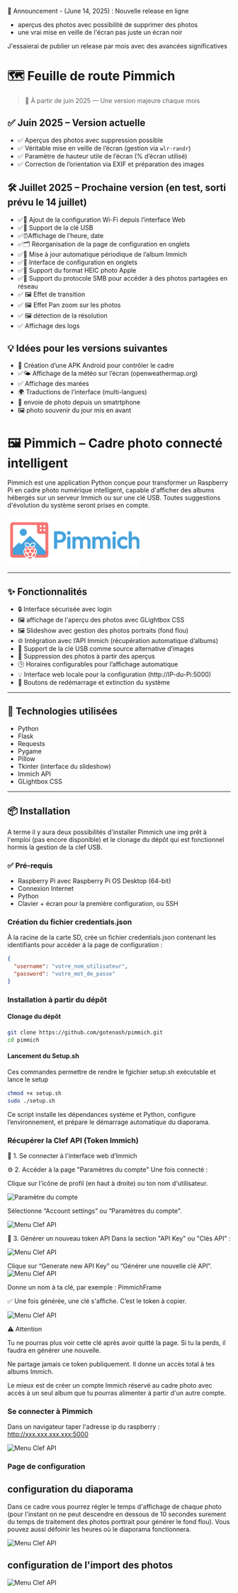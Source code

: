 📣 Announcement - (June 14, 2025) : Nouvelle release en ligne

-  aperçus des photos avec possibilité de supprimer des photos
-  une vrai mise en veille de l'écran pas juste un écran noir

 J'essaierai de publier un release par mois avec des avancées significatives



# 🗺️ Feuille de route Pimmich

> 📆 À partir de juin 2025 — Une version majeure chaque mois

## ✅ Juin 2025 – Version actuelle

- ✅ Aperçus des photos avec suppression possible  
- ✅ Véritable mise en veille de l’écran (gestion via `wlr-randr`)  
- ✅ Paramètre de hauteur utile de l’écran (% d’écran utilisé)  
- ✅ Correction de l’orientation via EXIF et préparation des images  

## 🛠️ Juillet 2025 – Prochaine version (en test, sorti prévu le 14 juillet)

- ✅🧭 Ajout de la configuration Wi-Fi depuis l’interface Web
- ✅📂 Support de la clé USB 
- ✅⏰Affichage de l’heure, date
- ✅🗂️ Réorganisation de la page de configuration en onglets  
- ✅🔁 Mise à jour automatique périodique de l’album Immich
- ✅📱 Interface de configuration en onglets
- ✅📱 Support du format HEIC photo Apple
- ✅📁 Support du protocole SMB pour accéder à des photos partagées en réseau
- ✅ 🖼️ Effet de transition
- ✅ 🖼️ Effet Pan zoom sur les photos
- ✅ 🖼️ détection de la résolution
- ✅ Affichage des logs

## 💡 Idées pour les versions suivantes

- 📱 Création d’une APK Android pour contrôler le cadre  
- ✅🌤️ Affichage de la météo sur l’écran  (openweathermap.org)
- ✅ Affichage des marées
- 🌍 Traductions de l’interface (multi-langues)  
- 📱 envoie de photo depuis un smatrtphone
- 🖼️ photo souvenir du jour mis en avant


# 🖼️ Pimmich – Cadre photo connecté intelligent

Pimmich est une application Python conçue pour transformer un Raspberry Pi en cadre photo numérique intelligent, capable d'afficher des albums hébergés sur un serveur Immich ou sur une clé USB. Toutes suggestions  d'évolution du système seront prises en compte.

<img src="static/pimmich_logo.png" alt="Pimmich Logo" width="300">

---

## ✨ Fonctionnalités

- 🔒 Interface sécurisée avec login
- 🖼️ affichage de l'aperçu des photos avec GLightbox CSS
- 🖼️ Slideshow avec gestion des photos portraits (fond flou)
- 🌐 Intégration avec l’API Immich (récupération automatique d’albums)
- 📂 Support de la clé USB comme source alternative d’images
- 📂 Suppression des photos à partir des aperçus
- 🕒 Horaires configurables pour l’affichage automatique
- 💡 Interface web locale pour la configuration (http://IP-du-Pi:5000)
- 🔌 Boutons de redémarrage et extinction du système

---

## 🧰 Technologies utilisées

- Python 
- Flask
- Requests
- Pygame
- Pillow
- Tkinter (interface du slideshow)
- Immich API
- GLightbox CSS

---

## 📦 Installation

A terme il y aura deux possibilités d'installer Pimmich une img prêt à l'emploi (pas encore disponible) et le clonage du dépôt qui est fonctionnel hormis la gestion de la clef USB.

### ✅ Pré-requis

- Raspberry Pi avec Raspberry Pi OS Desktop (64-bit)
- Connexion Internet
- Python 
- Clavier + écran pour la première configuration, ou SSH

### Création du fichier credentials.json

À la racine de la carte SD, crée un fichier credentials.json contenant les identifiants pour accéder à la page de configuration :

```json
{
  "username": "votre_nom_utilisateur",
  "password": "votre_mot_de_passe"
}
```


### Installation à partir du dépôt


#### Clonage du dépôt

```bash
git clone https://github.com/gotenash/pimmich.git
cd pimmich
````

#### Lancement du Setup.sh

Ces commandes permettre de rendre le fgichier setup.sh exécutable et lance le setup
```bash
chmod +x setup.sh
sudo ./setup.sh
```
Ce script installe les dépendances système et Python, configure l’environnement, et prépare le démarrage automatique du diaporama.

### Récupérer la Clef API (Token Immich)

🧭 1. Se connecter à l'interface web d’Immich

⚙️ 2. Accéder à la page "Paramètres du compte"
Une fois connecté :

Clique sur l’icône de profil (en haut à droite) ou ton nom d'utilisateur.

![Paramètre du compte](https://drive.google.com/uc?id=1_c12UZ7g8IwsL99xP55eB4qqacGAY8Kc)


Sélectionne “Account settings” ou “Paramètres du compte”.

![Menu Clef API](https://drive.google.com/uc?id=1rofAi6HNhvJbBh2D_AUsedj3HwSrQHjP)


🧪 3. Générer un nouveau token API
Dans la section "API Key" ou "Clés API" :

![Menu Clef API](https://drive.google.com/uc?id=1HrBVgvR4UXdkhLj-4KDohufr5nt57t2G)

Clique sur “Generate new API Key” ou “Générer une nouvelle clé API”.
![Menu Clef API](https://drive.google.com/uc?id=1dRBQMs0dsdM7vKlEuUzBnMmzzH3RNplc)



Donne un nom à ta clé, par exemple :
PimmichFrame

✅ Une fois générée, une clé s'affiche. C’est le token à copier.

![Menu Clef API](https://drive.google.com/uc?id=1hyt14hFPN3XEBu_0rh9XYIgLdXJau22y)

⚠️ Attention

Tu ne pourras plus voir cette clé après avoir quitté la page. Si tu la perds, il faudra en générer une nouvelle.

Ne partage jamais ce token publiquement. Il donne un accès total à tes albums Immich.

Le mieux est de créer un compte Immich réservé au cadre photo avec accès à un seul album que tu pourras alimenter à partir d'un autre compte.

### Se connecter à Pimmich

Dans un navigateur taper l'adresse ip du raspberry : http://xxx.xxx.xxx.xxx:5000

![Menu Clef API](https://drive.google.com/uc?id=1VynC6umiYqPaln_kAb_DDd990YUkbT88)


### Page de configuration

## configuration du diaporama

Dans ce cadre vous pourrez régler le temps d'affichage de chaque photo (pour l'instant on ne peut descendre en dessous de 10 secondes surement du temps de traitement des photos porttrait pour générer le fond flou). Vous pouvez aussi défoinir les heures où le diaporama fonctionnera.

![Menu Clef API](https://drive.google.com/uc?id=1t_7MCKNNfHfTi5Pjc7_hDxbDzU18UvO7)

## configuration de l'import des photos

![Menu Clef API](https://drive.google.com/uc?id=1AwUgYbzGcdskt99q32VlaOc7jM303Tbd)


